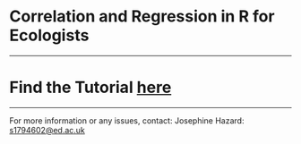 # Correlation and Regression in R for Ecologists

----
# Find the Tutorial [here](https://eddatascienceees.github.io/tutorial-Josephine-Hazard/)
---- 


For more information or any issues, contact: Josephine Hazard: s1794602@ed.ac.uk
